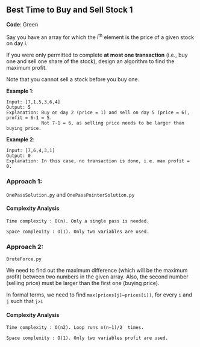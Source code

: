 ## Best Time to Buy and Sell Stock 1

**Code**: Green

Say you have an array for which the i<sup>th</sup> element is the price of a given stock on day i.

If you were only permitted to complete **at most one transaction** (i.e., buy one and sell one share of the stock), design an algorithm to find the maximum profit.

Note that you cannot sell a stock before you buy one.

__Example 1__:
```
Input: [7,1,5,3,6,4]
Output: 5
Explanation: Buy on day 2 (price = 1) and sell on day 5 (price = 6), profit = 6-1 = 5.
             Not 7-1 = 6, as selling price needs to be larger than buying price.
```

__Example 2__:
```
Input: [7,6,4,3,1]
Output: 0
Explanation: In this case, no transaction is done, i.e. max profit = 0.
```

### Approach 1: 

```OnePassSolution.py``` and ```OnePassPointerSolution.py```

#### Complexity Analysis

    Time complexity : O(n). Only a single pass is needed.

    Space complexity : O(1). Only two variables are used.

### Approach 2: 

```BruteForce.py``` 

We need to find out the maximum difference (which will be the maximum profit) between two numbers in the given array. Also, the second number (selling price) must be larger than the first one (buying price).

In formal terms, we need to find ```max⁡(prices[j]−prices[i])```, for every ```i``` and ```j``` such that ```j>i```

#### Complexity Analysis

    Time complexity : O(n2). Loop runs n(n−1)/2 ​ times.

    Space complexity : O(1). Only two variables profit are used. 
